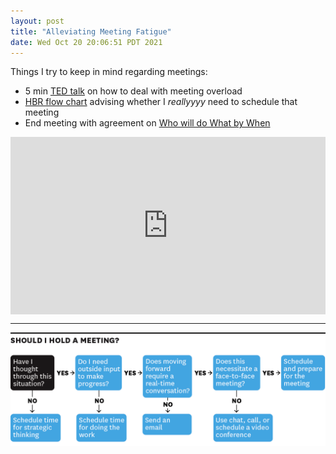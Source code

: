 ```yaml
---
layout: post
title: "Alleviating Meeting Fatigue"
date: Wed Oct 20 20:06:51 PDT 2021
---
```


Things I try to keep in mind regarding meetings:

* 5 min [TED talk](https://www.ted.com/talks/cindy_solomon_5_tips_for_dealing_with_meeting_overload?utm_campaign=tedspread&utm_medium=referral&utm_source=tedcomshare) on how to deal with meeting overload
* [HBR flow chart](https://hbr.org/2015/03/do-you-really-need-to-hold-that-meeting) advising whether I _reallyyyy_ need to schedule that meeting
* End meeting with agreement on [Who will do What by When](https://hbr.org/2015/11/two-things-to-do-after-every-meeting)

<div style="max-width:854px"><div style="position:relative;height:0;padding-bottom:56.25%"><iframe src="https://embed.ted.com/talks/cindy_solomon_5_tips_for_dealing_with_meeting_overload" width="854" height="480" style="position:absolute;left:0;top:0;width:100%;height:100%" frameborder="0" scrolling="no" allowfullscreen></iframe></div></div>

<hr/>

<div>
  <img src="/images/meeting-decision-chart.png" class="img-responsive">
</div>

